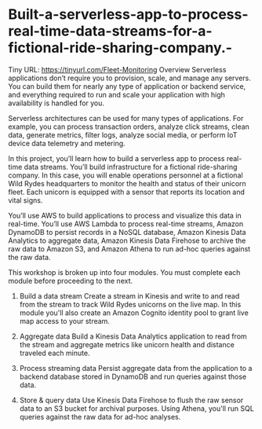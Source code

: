 # Built-a-serverless-app-to-process-real-time-data-streams-for-a-fictional-ride-sharing-company.-

Tiny URL: https://tinyurl.com/Fleet-Monitoring
Overview
Serverless applications don’t require you to provision, scale, and manage any servers. You can build them for nearly any type of application or backend service, and everything required to run and scale your application with high availability is handled for you.

Serverless architectures can be used for many types of applications. For example, you can process transaction orders, analyze click streams, clean data, generate metrics, filter logs, analyze social media, or perform IoT device data telemetry and metering.

In this project, you’ll learn how to build a serverless app to process real-time data streams. You’ll build infrastructure for a fictional ride-sharing company. In this case, you will enable operations personnel at a fictional Wild Rydes headquarters to monitor the health and status of their unicorn fleet. Each unicorn is equipped with a sensor that reports its location and vital signs.

You’ll use AWS to build applications to process and visualize this data in real-time. You’ll use AWS Lambda to process real-time streams, Amazon DynamoDB to persist records in a NoSQL database, Amazon Kinesis Data Analytics to aggregate data, Amazon Kinesis Data Firehose to archive the raw data to Amazon S3, and Amazon Athena to run ad-hoc queries against the raw data.

This workshop is broken up into four modules. You must complete each module before proceeding to the next.

1. Build a data stream
    Create a stream in Kinesis and write to and read from the stream to track
    Wild Rydes unicorns on the live map. In this module you'll also create an
    Amazon Cognito identity pool to grant live map access to your stream.

2. Aggregate data
    Build a Kinesis Data Analytics application to read from the stream and
    aggregate metrics like unicorn health and distance traveled each minute.

3. Process streaming data
    Persist aggregate data from the application to a backend database stored
    in DynamoDB and run queries against those data.

4. Store & query data
    Use Kinesis Data Firehose to flush the raw sensor data to an S3 bucket
    for archival purposes. Using Athena, you'll run SQL queries against the
    raw data for ad-hoc analyses.
